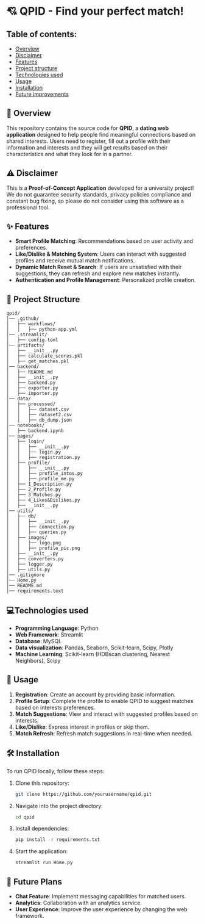 # 💘 QPID - Find your perfect match! 

## Table of contents: 
- [Overview](#overview)
- [Disclaimer](#disclaimer) 
- [Features](#features) 
- [Project structure](#structure)
- [Technologies used](#technologies) 
- [Usage](#usage)
- [Installation](#installation)
- [Future improvements](#future)

 <a id="overview"></a>
 ## 📌 Overview 
This repository contains the source code for **QPID**, a **dating web application** designed to help people find meaningful connections based on shared interests. 
Users need to register, fill out a profile with their information and interests and they will get results based on their characteristics and what they look for in a partner. 

<a id="disclaimer"></a>
## ⚠️ Disclaimer 
This is a **Proof-of-Concept Application** developed for a university project! 
We do not guarantee security standards, privacy policies compliance and constant bug fixing, so please do not consider using this software as a professional tool.

<a id="features"></a>
## ✨ Features
- **Smart Profile Matching**: Recommendations based on user activity and preferences.
- **Like/Dislike & Matching System**: Users can interact with suggested profiles and receive mutual match notifications.
- **Dynamic Match Reset & Search**: If users are unsatisfied with their suggestions, they can refresh and explore new matches instantly.
- **Authentication and Profile Management**: Personalized profile creation.

<a id="structure"></a>

## 📂 Project Structure  

```plaintext
qpid/
│── .github/
|   ├── workflows/
│   │   ├── python-app.yml
│── .streamlit/              
│   ├── config.toml
│── artifacts/              
│   ├── __init__.py
│   ├── calculate_scores.pkl 
│   ├── get_matches.pkl
│── backend/              
│   ├── README.md
│   ├── __init__.py
│   ├── backend.py
│   ├── exporter.py
│   ├── importer.py
│── data/            
│   ├── processed/
│   │   ├── dataset.csv
│   │   ├── dataset2.csv
│   │   ├── db_dump.json
│── notebooks/            
│   ├── backend.ipynb
│── pages/            
│   ├── login/
│   │   ├── __init__.py
│   │   ├── login.py
│   │   ├── registration.py
│   ├── profile/
│   │   ├── __init__.py
│   │   ├── profile_intos.py
│   │   ├── profile_me.py
│   ├── 1_Description.py
│   ├── 2_Profile.py
│   ├── 3_Matches.py
│   ├── 4_Likes&Dislikes.py
│   ├── __init__.py
│── utils/            
│   ├── db/
│   │   ├── __init__.py
│   │   ├── connection.py
│   │   ├── queries.py
│   ├── images/
│   │   ├── logo.png
│   │   ├── profile_pic.png
│   ├── __init__.py
│   ├── converters.py
│   ├── logger.py
│   ├── utils.py
│── .gitignore
│── Home.py
│── README.md
│── requirements.text
``` 

<a id="technologies"></a>
## 💻Technologies used 

- **Programming Language**: Python 
- **Web Framework**: Streamlit
- **Database**: MySQL
- **Data visualization**: Pandas, Seaborn, Scikit-learn, Scipy, Plotly
- **Machine Learning**: Scikit-learn (HDBscan clustering, Nearest Neighbors), Scipy

<a id="usage"></a>
## 🔧 Usage 

1. **Registration**: Create an account by providing basic information. 
2. **Profile Setup**: Complete the profile to enable QPID to suggest matches based on interests preferences. 
3. **Match Suggestions**: View and interact with suggested profiles based on interests. 
4. **Like/Dislike**: Express interest in profiles or skip them. 
5. **Match Refresh**: Refresh match suggestions in real-time when needed.

<a id="installation"></a>
## 🛠️ Installation 

To run QPID locally, follow these steps:

1. Clone this repository:
   ```bash
   git clone https://github.com/yourusername/qpid.git
   ```
2. Navigate into the project directory:
   ```bash
   cd qpid
   ```
3. Install dependencies:
   ```bash
   pip install -r requirements.txt
   ```
4. Start the application:
   ```bash
   streamlit run Home.py
   ```

<a id="future"></a>
## 🚀 Future Plans

- **Chat Feature**: Implement messaging capabilities for matched users. 
- **Analytics**: Collaboration with an analytics service. 
- **User Experience**: Improve the user experience by changing the web framework. 
